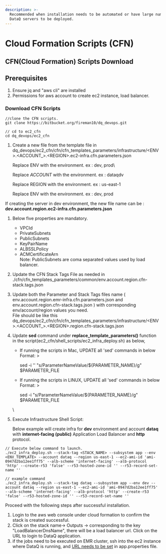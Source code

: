 ```yaml
---
description: >-
  Recommended when installation needs to be automated or have large number of
  DataQ servers to be deployed.
---
```


# Cloud Formation Scripts (CFN)

## CFN(Cloud Formation) Scripts Download



## Prerequisites

1. Ensure jq and "aws cli" are installed
2. Permissions for aws account to create ec2 instance, load balancer.&#x20;

### Download CFN Scripts&#x20;

```
//clone the CFN scripts.
git clone https://bitbucket.org/fireman10/dq_devops.git

// cd to ec2_cfn 
cd dq_devops/ec2_cfn

```



1.  Create a new file from the template file  in dq\_devops/ec2\_cfn/cfn/cfn\_templates_parameters/infrastructure/\<ENV>.\<ACCOUNT_>.\<REGION>.ec2-infra.cfn.parameters.json

    Replace ENV with the environment. ex : dev, prod\


    Replace _ACCOUNT_ with the environment. ex : dataqdv

    Replace REGION with the environment. ex : us-east-1

    Replace ENV with the environment. ex : dev, prod





If creating the server in dev environment, the new file name can be : **dev.account.region.ec2-infra.cfn.parameters.json** &#x20;

1.  &#x20;Below five properties are mandatory.



    * VPCId
    * PrivateSubnets
    * PublicSubnets
    * KeyPairName
    * ALBSSLPolicy
    * ACMCertificateArn\
      Note: PublicSubnets are coma separated values used by load balancer.&#x20;
2. Update the CFN Stack Tags File as needed in ./cfn/cfn\_templates\_parameters/common/env.account.region.cfn-stack.tags.json
3. Update both the Parameter and Stack Tags files name ( env.account.region.emr-infra.cfn.parameters.json and env.account.region.cfn-stack.tags.json ) with corresponding env/account/region values you need. \
   File should be like this\
   dq\_devops/ec2\_cfn/cfn/cfn\_templates_parameters/infrastructure/\<ENV>.\<ACCOUNT_>.\<REGION>.region.cfn-stack.tags.json
4.  Update **sed** command under **replace\_template\_parameters()** function in the script(ec2\_cfn/shell\_scripts/ec2\_infra\_deploy.sh) as below,



    *   If running the scripts in Mac, UPDATE all 'sed' commands in below Format: >

        &#x20;sed -i '' "s/ParameterNameValue/${PARAMETER\_NAME}/g" $PARAMETER\_FILE
    *   If running the scripts in LINUX, UPDATE all 'sed' commands in below Format: >&#x20;

        sed -i "s/ParameterNameValue/${PARAMETER\_NAME}/g" $PARAMETER\_FILE

    \

5.  &#x20;Execute Infrastructure Shell Script:

    Below example will create infra for **dev** environment and account **dataq** with **internet-facing (public)** Application Load Balancer and **http** protocol.



```
// Execute below command to launch.
./ec2_infra_deploy.sh --stack-tag <STACK_NAME> --subsystem app --env <ENV_TEMPLATE> --account dataq --region us-east-1 --ec2-ami-id 'ami-0947d2ba12ee1ff75' --alb-scheme 'internet-facing' --alb-protocol 'http' --create-r53 'false' --r53-hosted-zone-id '' --r53-record-set-name ''

// example command 
./ec2_infra_deploy.sh --stack-tag dataq --subsystem app --env dev --account dataq --region us-east-1 --ec2-ami-id 'ami-0947d2ba12ee1ff75' --alb-scheme 'internet-facing' --alb-protocol 'http' --create-r53 'false' --r53-hosted-zone-id '' --r53-record-set-name ''
```



Proceed with the following steps after successful installation.

1. Login to the aws web console under cloud formation to confirm the stack is created successful.
2. Click on the stack name-> Outputs ->  corresponding to the key "LoadBalancerDnsName", there will be a load balancer url. Click on the URL to login to DataQ application.&#x20;
3. &#x20;if the jobs need to be executed on EMR cluster, ssh into the ec2 instance where DataQ is running,  and [URL needs to be set](../../untitled.md#set-server-url-optional-if-running-jobs-on-hadoop-cluster-kubernetes) in app.properties file.
